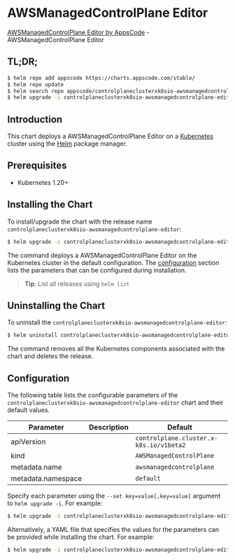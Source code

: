 # AWSManagedControlPlane Editor

[AWSManagedControlPlane Editor by AppsCode](https://appscode.com) - AWSManagedControlPlane Editor

## TL;DR;

```bash
$ helm repo add appscode https://charts.appscode.com/stable/
$ helm repo update
$ helm search repo appscode/controlplaneclusterxk8sio-awsmanagedcontrolplane-editor --version=v0.18.0
$ helm upgrade -i controlplaneclusterxk8sio-awsmanagedcontrolplane-editor appscode/controlplaneclusterxk8sio-awsmanagedcontrolplane-editor -n default --create-namespace --version=v0.18.0
```

## Introduction

This chart deploys a AWSManagedControlPlane Editor on a [Kubernetes](http://kubernetes.io) cluster using the [Helm](https://helm.sh) package manager.

## Prerequisites

- Kubernetes 1.20+

## Installing the Chart

To install/upgrade the chart with the release name `controlplaneclusterxk8sio-awsmanagedcontrolplane-editor`:

```bash
$ helm upgrade -i controlplaneclusterxk8sio-awsmanagedcontrolplane-editor appscode/controlplaneclusterxk8sio-awsmanagedcontrolplane-editor -n default --create-namespace --version=v0.18.0
```

The command deploys a AWSManagedControlPlane Editor on the Kubernetes cluster in the default configuration. The [configuration](#configuration) section lists the parameters that can be configured during installation.

> **Tip**: List all releases using `helm list`

## Uninstalling the Chart

To uninstall the `controlplaneclusterxk8sio-awsmanagedcontrolplane-editor`:

```bash
$ helm uninstall controlplaneclusterxk8sio-awsmanagedcontrolplane-editor -n default
```

The command removes all the Kubernetes components associated with the chart and deletes the release.

## Configuration

The following table lists the configurable parameters of the `controlplaneclusterxk8sio-awsmanagedcontrolplane-editor` chart and their default values.

|     Parameter      | Description |                      Default                       |
|--------------------|-------------|----------------------------------------------------|
| apiVersion         |             | <code>controlplane.cluster.x-k8s.io/v1beta2</code> |
| kind               |             | <code>AWSManagedControlPlane</code>                |
| metadata.name      |             | <code>awsmanagedcontrolplane</code>                |
| metadata.namespace |             | <code>default</code>                               |


Specify each parameter using the `--set key=value[,key=value]` argument to `helm upgrade -i`. For example:

```bash
$ helm upgrade -i controlplaneclusterxk8sio-awsmanagedcontrolplane-editor appscode/controlplaneclusterxk8sio-awsmanagedcontrolplane-editor -n default --create-namespace --version=v0.18.0 --set apiVersion=controlplane.cluster.x-k8s.io/v1beta2
```

Alternatively, a YAML file that specifies the values for the parameters can be provided while
installing the chart. For example:

```bash
$ helm upgrade -i controlplaneclusterxk8sio-awsmanagedcontrolplane-editor appscode/controlplaneclusterxk8sio-awsmanagedcontrolplane-editor -n default --create-namespace --version=v0.18.0 --values values.yaml
```
